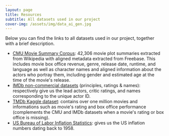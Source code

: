 ```yaml
---
layout: page
title: Resources
subtitle: All datasets used in our project
cover-img: /assets/img/data_ai_gen.jpg
---
```


Below you can find the links to all datasets used in our project, together with a brief description.
- [CMU Movie Summary Corpus](https://www.cs.cmu.edu/~ark/personas/): 42,306 movie plot summaries extracted from Wikipedia with aligned metadata extracted from Freebase. This includes movie box office revenue, genre, release date, runtime, and language as well as character names and aligned information about the actors who portray them, including gender and estimated age at the time of the movie's release.
- [IMDb non-commercial datasets](https://datasets.imdbws.com) (principles, ratings & names): respectively give us the lead actors, critic ratings, and names corresponding to the unique actor ID.
- [TMDb Kaggle dataset](https://www.kaggle.com/datasets/asaniczka/tmdb-movies-dataset-2023-930k-movies?resource=download): contains over one million movies and informations such as movie's rating and box office performance (complements the CMU and IMDb datasets when a movie's rating or box office is missing).
- [US Bureau of Labor Inflation Statistics](https://data.bls.gov/timeseries/CUUR0000SA0L1E?output_view=pct_12mths): gives us the US inflation numbers dating back to 1958.

